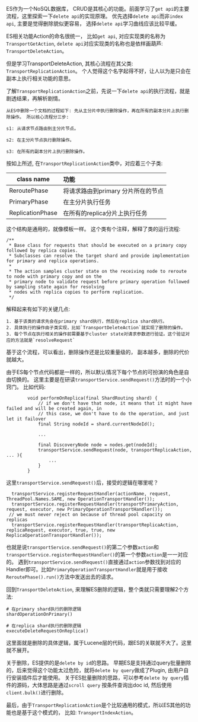 ES作为一个NoSQL数据库， CRUD是其核心的功能。前面学习了`get api`的主要流程，这里探索一下`delete api`的实现原理。 优先选择`delete api`而非`index api`, 主要是觉得删除貌似更容易， 选择`delete api`学习曲线应该比较平缓。


ES相关功能Action的命名很统一， 比如`get api`, 对应实现类的名称为`TransportGetAction`, `delete api`对应实现类的名称也是依样画葫芦: `TransportDeleteAction`。 

但是学习TransportDeleteAction, 其核心流程在其父类: `TransportReplicationAction`。 个人觉得这个名字起得不好，让人以为是只会在副本上执行相关功能的意思。

了解`TransportReplicationAction`之前，先说一下`delete api`的执行流程，就是剧透结果，再解析剧情。

```
从ES中删除一个文档的过程如下: 先从主分片中执行删除操作，再在所有的副本分片上执行删除操作。 所以核心流程分三步:

s1: 从请求节点路由到主分片节点。

s2: 在主分片节点执行删除操作。

s3: 在所有的副本分片上执行删除操作。
```

按如上所述, 在`TransportReplicationAction`类中，对应着三个子类:

|class name      |  功能                             |
|----------------|:----------------------------------|
|ReroutePhase    | 将请求路由到primary 分片所在的节点|
|PrimaryPhase    | 在主分片执行任务                  |
|ReplicationPhase| 在所有的replica分片上执行任务     | 

这个结构是通用的，就像模板一样。 这个类有个注释，解释了类的运行流程:
```
/**
 * Base class for requests that should be executed on a primary copy followed by replica copies.
 * Subclasses can resolve the target shard and provide implementation for primary and replica operations.
 *
 * The action samples cluster state on the receiving node to reroute to node with primary copy and on the
 * primary node to validate request before primary operation followed by sampling state again for resolving
 * nodes with replica copies to perform replication.
 */

```
解释起来有如下的关键几点:
```
1. 基于该类的请求先会在primary shard执行，然后在replica shard执行。
2. 具体执行的操作由子类实现，比如`TransportDeleteAction`就实现了删除的操作。
3. 每个节点在执行相关的操作前需要基于cluster state对请求参数进行验证。这个验证对应的方法就是`resolveRequest`
```

基于这个流程，可以看出，删除操作还是比较重量级的， 副本越多，删除的代价就越大。 

由于ES每个节点代码都是一样的，所以默认情况下每个节点的可扮演的角色是自由切换的。 这里主要是在研读`transportService.sendRequest()`方法时的一个小窍门。 比如代码:
```
        void performOnReplica(final ShardRouting shard) {
            // if we don't have that node, it means that it might have failed and will be created again, in
            // this case, we don't have to do the operation, and just let it failover
            final String nodeId = shard.currentNodeId();

            ...

            final DiscoveryNode node = nodes.get(nodeId);
            transportService.sendRequest(node, transportReplicaAction, ... ){
                ...
            }
        }

```
这里`transportService.sendRequest()`后，接受的逻辑在哪里呢？
```
  transportService.registerRequestHandler(actionName, request, ThreadPool.Names.SAME, new OperationTransportHandler());
  transportService.registerRequestHandler(transportPrimaryAction, request, executor, new PrimaryOperationTransportHandler());
 // we must never reject on because of thread pool capacity on replicas
  transportService.registerRequestHandler(transportReplicaAction, replicaRequest, executor, true, true, new ReplicaOperationTransportHandler());
```
也就是说`transportService.sendRequest()`的第二个参数`action`和`transportService.registerRequestHandler()`的第一个参数`action`是一一对应的。
遇到`transportService.sendRequest()`直接通过`action`参数找到对应的Handler即可。比如`PrimaryOperationTransportHandler`就是用于接收`ReroutePhase().run()`方法中发送出去的请求。

回到`TransportDeleteAction`, 来理解ES删除的逻辑，整个类就只需要理解2个方法:
```
# 在primary shard执行的删除逻辑
shardOperationOnPrimary()

# 在replica shard执行的删除逻辑
executeDeleteRequestOnReplica()
```

这里面就是删除的具体逻辑，属于Lucene层的代码，跟ES的关联就不大了。这里就不展开。


关于删除，ES提供的是`delete by id`的思路。 早期ES是支持通过query批量删除的，后来觉得这个功能太过危险，就将`delete by query`做成了Plugin, 由用户自行安装插件后才能使用。 关于ES批量删除的思路，可以参考`delete by query`插件的源码，大体思路是通过`scroll query` 按条件查询出doc id, 然后使用`client.bulk()`进行删除。

最后，由于`TransportReplicationAction`是个比较通用的模式，所以ES其他的功能也是基于这个模式的， 比如: `TransportIndexAction`。





























